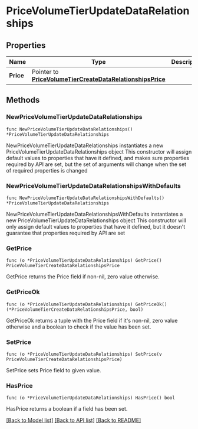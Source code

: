 # PriceVolumeTierUpdateDataRelationships

## Properties

Name | Type | Description | Notes
------------ | ------------- | ------------- | -------------
**Price** | Pointer to [**PriceVolumeTierCreateDataRelationshipsPrice**](PriceVolumeTierCreateDataRelationshipsPrice.md) |  | [optional] 

## Methods

### NewPriceVolumeTierUpdateDataRelationships

`func NewPriceVolumeTierUpdateDataRelationships() *PriceVolumeTierUpdateDataRelationships`

NewPriceVolumeTierUpdateDataRelationships instantiates a new PriceVolumeTierUpdateDataRelationships object
This constructor will assign default values to properties that have it defined,
and makes sure properties required by API are set, but the set of arguments
will change when the set of required properties is changed

### NewPriceVolumeTierUpdateDataRelationshipsWithDefaults

`func NewPriceVolumeTierUpdateDataRelationshipsWithDefaults() *PriceVolumeTierUpdateDataRelationships`

NewPriceVolumeTierUpdateDataRelationshipsWithDefaults instantiates a new PriceVolumeTierUpdateDataRelationships object
This constructor will only assign default values to properties that have it defined,
but it doesn't guarantee that properties required by API are set

### GetPrice

`func (o *PriceVolumeTierUpdateDataRelationships) GetPrice() PriceVolumeTierCreateDataRelationshipsPrice`

GetPrice returns the Price field if non-nil, zero value otherwise.

### GetPriceOk

`func (o *PriceVolumeTierUpdateDataRelationships) GetPriceOk() (*PriceVolumeTierCreateDataRelationshipsPrice, bool)`

GetPriceOk returns a tuple with the Price field if it's non-nil, zero value otherwise
and a boolean to check if the value has been set.

### SetPrice

`func (o *PriceVolumeTierUpdateDataRelationships) SetPrice(v PriceVolumeTierCreateDataRelationshipsPrice)`

SetPrice sets Price field to given value.

### HasPrice

`func (o *PriceVolumeTierUpdateDataRelationships) HasPrice() bool`

HasPrice returns a boolean if a field has been set.


[[Back to Model list]](../README.md#documentation-for-models) [[Back to API list]](../README.md#documentation-for-api-endpoints) [[Back to README]](../README.md)


